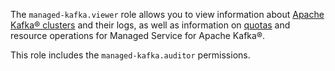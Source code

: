 The `managed-kafka.viewer` role allows you to view information about [Apache Kafka® clusters](../../managed-kafka/concepts/index.md) and their logs, as well as information on [quotas](../../managed-kafka/concepts/limits.md#mkf-quotas) and resource operations for Managed Service for Apache Kafka®.

This role includes the `managed-kafka.auditor` permissions.
